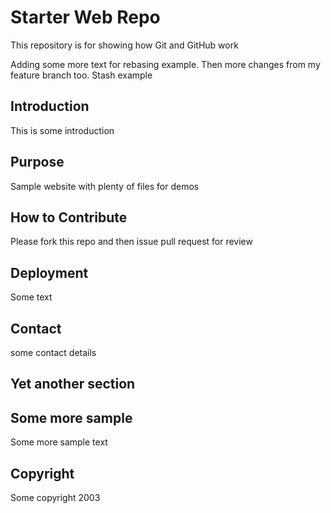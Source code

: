 # Starter Web Repo

This repository is for showing how Git and GitHub work

Adding some more text for rebasing example. Then more changes from
my feature branch too.
Stash example


## Introduction
This is some introduction

## Purpose

Sample website with plenty of files for demos


## How to Contribute
Please fork this repo and then issue pull request for review

## Deployment

Some text

## Contact
some contact details

## Yet another section

## Some more sample
Some more sample text

## Copyright
Some copyright 2003
